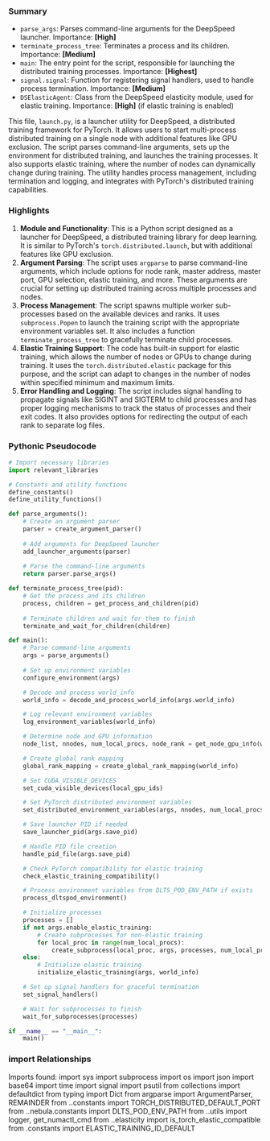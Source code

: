 

### Summary



* `parse_args`: Parses command-line arguments for the DeepSpeed launcher. Importance: **[High]**
* `terminate_process_tree`: Terminates a process and its children. Importance: **[Medium]**
* `main`: The entry point for the script, responsible for launching the distributed training processes. Importance: **[Highest]**
* `signal.signal`: Function for registering signal handlers, used to handle process termination. Importance: **[Medium]**
* `DSElasticAgent`: Class from the DeepSpeed elasticity module, used for elastic training. Importance: **[High]** (if elastic training is enabled) 

This file, `launch.py`, is a launcher utility for DeepSpeed, a distributed training framework for PyTorch. It allows users to start multi-process distributed training on a single node with additional features like GPU exclusion. The script parses command-line arguments, sets up the environment for distributed training, and launches the training processes. It also supports elastic training, where the number of nodes can dynamically change during training. The utility handles process management, including termination and logging, and integrates with PyTorch's distributed training capabilities.

### Highlights



1. **Module and Functionality**: This is a Python script designed as a launcher for DeepSpeed, a distributed training library for deep learning. It is similar to PyTorch's `torch.distributed.launch`, but with additional features like GPU exclusion.
2. **Argument Parsing**: The script uses `argparse` to parse command-line arguments, which include options for node rank, master address, master port, GPU selection, elastic training, and more. These arguments are crucial for setting up distributed training across multiple processes and nodes.
3. **Process Management**: The script spawns multiple worker sub-processes based on the available devices and ranks. It uses `subprocess.Popen` to launch the training script with the appropriate environment variables set. It also includes a function `terminate_process_tree` to gracefully terminate child processes.
4. **Elastic Training Support**: The code has built-in support for elastic training, which allows the number of nodes or GPUs to change during training. It uses the `torch.distributed.elastic` package for this purpose, and the script can adapt to changes in the number of nodes within specified minimum and maximum limits.
5. **Error Handling and Logging**: The script includes signal handling to propagate signals like SIGINT and SIGTERM to child processes and has proper logging mechanisms to track the status of processes and their exit codes. It also provides options for redirecting the output of each rank to separate log files.

### Pythonic Pseudocode

```python
# Import necessary libraries
import relevant_libraries

# Constants and utility functions
define_constants()
define_utility_functions()

def parse_arguments():
    # Create an argument parser
    parser = create_argument_parser()
    
    # Add arguments for DeepSpeed launcher
    add_launcher_arguments(parser)
    
    # Parse the command-line arguments
    return parser.parse_args()

def terminate_process_tree(pid):
    # Get the process and its children
    process, children = get_process_and_children(pid)
    
    # Terminate children and wait for them to finish
    terminate_and_wait_for_children(children)

def main():
    # Parse command-line arguments
    args = parse_arguments()
    
    # Set up environment variables
    configure_environment(args)

    # Decode and process world_info
    world_info = decode_and_process_world_info(args.world_info)

    # Log relevant environment variables
    log_environment_variables(world_info)

    # Determine node and GPU information
    node_list, nnodes, num_local_procs, node_rank = get_node_gpu_info(world_info, args.node_rank)

    # Create global rank mapping
    global_rank_mapping = create_global_rank_mapping(world_info)

    # Set CUDA_VISIBLE_DEVICES
    set_cuda_visible_devices(local_gpu_ids)

    # Set PyTorch distributed environment variables
    set_distributed_environment_variables(args, nnodes, num_local_procs)

    # Save launcher PID if needed
    save_launcher_pid(args.save_pid)

    # Handle PID file creation
    handle_pid_file(args.save_pid)

    # Check PyTorch compatibility for elastic training
    check_elastic_training_compatibility()

    # Process environment variables from DLTS_POD_ENV_PATH if exists
    process_dltspod_environment()

    # Initialize processes
    processes = []
    if not args.enable_elastic_training:
        # Create subprocesses for non-elastic training
        for local_proc in range(num_local_procs):
            create_subprocess(local_proc, args, processes, num_local_procs, world_info)
    else:
        # Initialize elastic training
        initialize_elastic_training(args, world_info)

    # Set up signal handlers for graceful termination
    set_signal_handlers()

    # Wait for subprocesses to finish
    wait_for_subprocesses(processes)

if __name__ == "__main__":
    main()
```


### import Relationships

Imports found:
import sys
import subprocess
import os
import json
import base64
import time
import signal
import psutil
from collections import defaultdict
from typing import Dict
from argparse import ArgumentParser, REMAINDER
from ..constants import TORCH_DISTRIBUTED_DEFAULT_PORT
from ..nebula.constants import DLTS_POD_ENV_PATH
from ..utils import logger, get_numactl_cmd
from ..elasticity import is_torch_elastic_compatible
from .constants import ELASTIC_TRAINING_ID_DEFAULT